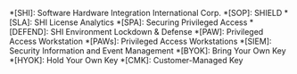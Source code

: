 *[SHI]: Software Hardware Integration International Corp.
*[SOP]: SHIELD
*[SLA]: SHI License Analytics
*[SPA]: Securing Privileged Access
*[DEFEND]: SHI Environment Lockdown & Defense
*[PAW]: Privileged Access Workstation
*[PAWs]: Privileged Access Workstations
*[SIEM]: Security Information and Event Management
*[BYOK]: Bring Your Own Key
*[HYOK]: Hold Your Own Key
*[CMK]: Customer-Managed Key
